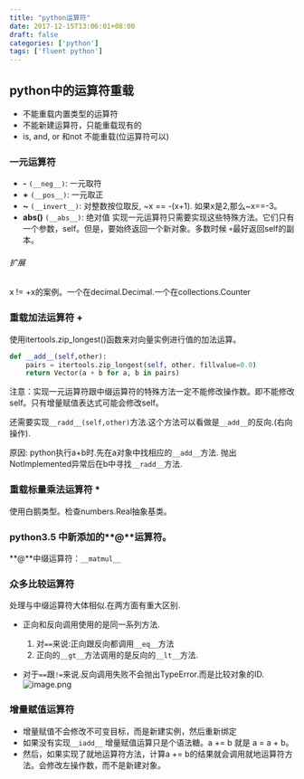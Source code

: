 ```yaml
---
title: "python运算符"
date: 2017-12-15T13:06:01+08:00
draft: false
categories: ['python']
tags: ['fluent python']
---
```


## python中的运算符重载

- 不能重载内置类型的运算符
- 不能新建运算符，只能重载现有的
- is, and, or 和not 不能重载(位运算符可以)
<!--more-->
### 一元运算符
- **-** `(__neg__)`: 一元取符
- **+** `(__pos__)`: 一元取正
- **~** `(__invert__)`: 对整数按位取反, ~x == -(x+1). 
如果x是2,那么~x==-3。
- **abs()** `(__abs__)`: 绝对值
实现一元运算符只需要实现这些特殊方法。它们只有一个参数，self。但是，要始终返回一个新对象。多数时候 `+`最好返回self的副本。
###### 扩展
x != +x的案例。一个在decimal.Decimal.一个在collections.Counter

### 重载加法运算符 **+**

使用itertools.zip_longest()函数来对向量实例进行值的加法运算。
```python
def __add__(self,other):
    pairs = itertools.zip_longest(self, other. fillvalue=0.0)
    return Vector(a + b for a, b in pairs)
```
注意：实现一元运算符跟中缀运算符的特殊方法一定不能修改操作数。即不能修改self。只有增量赋值表达式可能会修改self。

还需要实现`__radd__(self,other)`方法.这个方法可以看做是`__add__`的反向.(右向操作).

原因: python执行a+b时.先在a对象中找相应的`__add__`方法. 抛出NotImplemented异常后在b中寻找`__radd__`方法.

### 重载标量乘法运算符 __*__

使用白鹅类型。检查numbers.Real抽象基类。

### python3.5 中新添加的**@**运算符。

**@**中缀运算符：`__matmul__`

### 众多比较运算符

处理与中缀运算符大体相似.在两方面有重大区别.

- 正向和反向调用使用的是同一系列方法.

  1. 对`==`来说:正向跟反向都调用`__eq__`方法
  2. 正向的`__gt__`方法调用的是反向的`__lt__`方法.
- 对于`==`跟`!=`来说.反向调用失败不会抛出TypeError.而是比较对象的ID.
![image.png](http://upload-images.jianshu.io/upload_images/6865906-894f94377866a034.png?imageMogr2/auto-orient/strip%7CimageView2/2/w/1240)

### 增量赋值运算符

- 增量赋值不会修改不可变目标，而是新建实例，然后重新绑定
- 如果没有实现`__iadd__` 增量赋值运算只是个语法糖。a += b 就是 a = a + b。
- 然后，如果实现了就地运算符方法，计算a += b的结果就会调用就地运算符方法。会修改左操作数，而不是新建对象。


